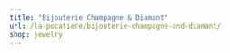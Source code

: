 ```yaml
---
title: "Bijouterie Champagne & Diamant"
url: /la-pocatiere/bijouterie-champagne-and-diamant/
shop: jewelry
---
```


